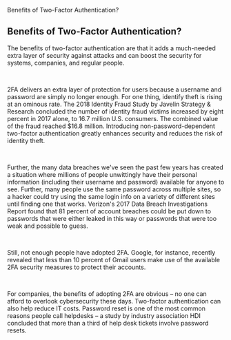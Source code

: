 Benefits of Two-Factor Authentication?
## **Benefits of Two-Factor Authentication?**

The benefits of two-factor authentication are that it adds a much-needed extra layer of security against attacks and can boost the security for systems, companies, and regular people.

<br />

2FA delivers an extra layer of protection for users because a username and password are simply no longer enough. For one thing, identify theft is rising at an ominous rate. The 2018 Identity Fraud Study by Javelin Strategy & Research concluded the number of identity fraud victims increased by eight percent in 2017 alone, to 16.7 million U.S. consumers. The combined value of the fraud reached $16.8 million. Introducing non-password-dependent two-factor authentication greatly enhances security and reduces the risk of identity theft.

<br />

Further, the many data breaches we've seen the past few years has created a situation where millions of people unwittingly have their personal information (including their username and password) available for anyone to see. Further, many people use the same password across multiple sites, so a hacker could try using the same login info on a variety of different sites until finding one that works. Verizon's 2017 Data Breach Investigations Report found that 81 percent of account breaches could be put down to passwords that were either leaked in this way or passwords that were too weak and possible to guess.

<br />

Still, not enough people have adopted 2FA. Google, for instance, recently revealed that less than 10 percent of Gmail users make use of the available 2FA security measures to protect their accounts.

<br />

For companies, the benefits of adopting 2FA are obvious – no one can afford to overlook cybersecurity these days. Two-factor authentication can also help reduce IT costs. Password reset is one of the most common reasons people call helpdesks – a study by industry association HDI concluded that more than a third of help desk tickets involve password resets.
